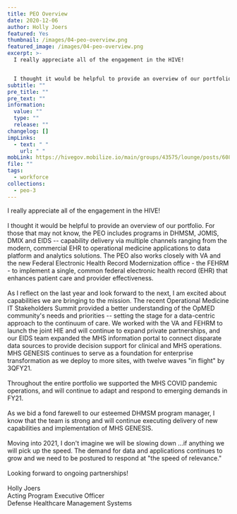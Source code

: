 ```yaml
---
title: PEO Overview
date: 2020-12-06
author: Holly Joers
featured: Yes
thumbnail: /images/04-peo-overview.png
featured_image: /images/04-peo-overview.png
excerpt: >-
  I really appreciate all of the engagement in the HIVE!


  I thought it would be helpful to provide an overview of our portfolio.  For those that may not know, the PEO includes programs in DHMSM, JOMIS, DMIX and EIDS
subtitle: ""
pre_title: ""
pre_text: ""
information:
  value: ""
  type: ""
  release: ""
changelog: []
impLinks:
  - text: " "
    url: " "
mobLink: https://hivegov.mobilize.io/main/groups/43575/lounge/posts/608341?tab=comment
file: ""
tags:
  - workforce
collections:
  - peo-3
---
```

I really appreciate all of the engagement in the HIVE!\
\
I thought it would be helpful to provide an overview of our portfolio. For those that may not know, the PEO includes programs in DHMSM, JOMIS, DMIX and EIDS -- capability delivery via multiple channels ranging from the modern, commercial EHR to operational medicine applications to data platform and analytics solutions. The PEO also works closely with VA and the new Federal Electronic Health Record Modernization office - the FEHRM - to implement a single, common federal electronic health record (EHR) that enhances patient care and provider effectiveness.\
\
As I reflect on the last year and look forward to the next, I am excited about capabilities we are bringing to the mission. The recent Operational Medicine IT Stakeholders Summit provided a better understanding of the OpMED community's needs and priorities -- setting the stage for a data-centric approach to the continuum of care. We worked with the VA and FEHRM to launch the joint HIE and will continue to expand private partnerships, and our EIDS team expanded the MHS information portal to connect disparate data sources to provide decision support for clinical and MHS operations. MHS GENESIS continues to serve as a foundation for enterprise transformation as we deploy to more sites, with twelve waves "in flight" by 3QFY21.\
\
Throughout the entire portfolio we supported the MHS COVID pandemic operations, and will continue to adapt and respond to emerging demands in FY21.\
\
As we bid a fond farewell to our esteemed DHMSM program manager, I know that the team is strong and will continue executing delivery of new capabilities and implementation of MHS GENESIS.\
\
Moving into 2021, I don't imagine we will be slowing down ...if anything we will pick up the speed. The demand for data and applications continues to grow and we need to be postured to respond at "the speed of relevance."\
\
Looking forward to ongoing partnerships!\
\
Holly Joers\
Acting Program Executive Officer\
Defense Healthcare Management Systems